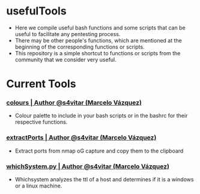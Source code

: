 # usefulTools
- Here we compile useful bash functions and some scripts that can be useful to facilitate any pentesting process.
- There may be other people's functions, which are mentioned at the beginning of the corresponding functions or scripts.
- This repository is a simple shortcut to functions or scripts from the community that we consider very useful.

# Current Tools
### [colours | Author @s4vitar (Marcelo Vázquez)](https://github.com/sikumy/usefulTools/blob/main/colours)
- Colour palette to include in your bash scripts or in the bashrc for their respective functions.
###  [extractPorts | Author @s4vitar (Marcelo Vázquez)](https://github.com/sikumy/usefulTools/blob/main/extractPorts)
- Extract ports from nmap oG capture and copy them to the clipboard
###  [whichSystem.py | Author @s4vitar (Marcelo Vázquez)](https://github.com/sikumy/usefulTools/blob/main/whichSystem.py)
- Whichsystem analyzes the ttl of a host and determines if it is a windows or a linux machine.
